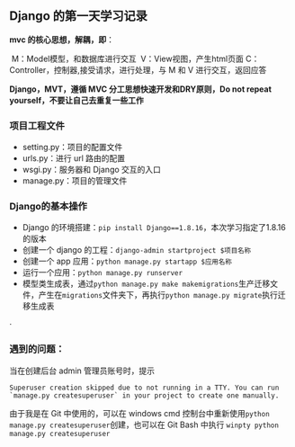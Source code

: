 ## Django 的第一天学习记录

**mvc 的核心思想，解耦，即**：

​	M：Model模型，和数据库进行交互
​	V：View视图，产生html页面
​	C：Controller，控制器,接受请求，进行处理，与 M 和 V 进行交互，返回应答

**Django，MVT，遵循 MVC 分工思想快速开发和DRY原则，Do not repeat yourself，不要让自己去重复一些工作**

### 项目工程文件

- setting.py：项目的配置文件
- urls.py：进行 url 路由的配置
- wsgi.py：服务器和 Django 交互的入口
- manage.py：项目的管理文件

### Django的基本操作

- Django 的环境搭建：`pip install Django==1.8.16`，本次学习指定了1.8.16的版本
- 创建一个 django 的工程：`django-admin startproject $项目名称`
- 创建一个 app 应用：`python manage.py startapp $应用名称`
- 运行一个应用：`python manage.py runserver`
- 模型类生成表，通过`python manage.py make makemigrations`生产迁移文件，产生在`migrations`文件夹下，再执行`python manage.py migrate`执行迁移生成表

·

### 遇到的问题：

当在创建后台 admin 管理员账号时，提示

```
Superuser creation skipped due to not running in a TTY. You can run `manage.py createsuperuser` in your project to create one manually.

```

由于我是在 Git 中使用的，可以在 windows cmd 控制台中重新使用`python manage.py createsuperuser`创建，也可以在 Git Bash 中执行 `winpty python manage.py createsuperuser `